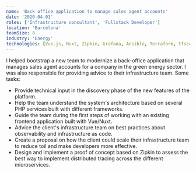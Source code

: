```yaml
---
name: 'Back office application to manage sales agent accounts'
date: '2020-04-01'
roles: ['Infrastructure consultant', 'Fullstack Developer']
location: 'Barcelona'
teamSize: 8
industry: 'Energy'
technologies: [Vue.js, Nuxt, Zipkin, Grafana, Ansible, Terraform, tfsec]
---
```


I helped bootstrap a new team to modernize a back-office application that manages sales agent accounts for a company in the green energy sector. I was also responsible for providing advice to their infrastructure team. Some tasks:

-   Provide technical input in the discovery phase of the new features of the platform.
-   Help the team understand the system's architecture based on several PHP services built with different frameworks.
-   Guide the team during the first steps of working with an existing frontend application built with Vue/Nuxt.
-   Advice the client's infrastructure team on best practices about observability and infrastructure as code.
-   Create a proposal on how the client could scale their infrastructure team to reduce toil and make developers more effective.
-   Design and implement a proof of concept based on Zipkin to assess the best way to implement distributed tracing across the different microservices.
